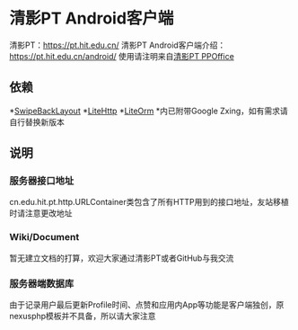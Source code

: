 清影PT Android客户端
===================================
清影PT：https://pt.hit.edu.cn/
清影PT Android客户端介绍：https://pt.hit.edu.cn/android/
使用请注明来自[清影PT PPOffice](http://pt.hit.edu.cn/userdetails.php?id=1166)

依赖
-----------------------------------
*[SwipeBackLayout](https://github.com/Issacw0ng/SwipeBackLayout)
*[LiteHttp](https://github.com/litesuits/android-lite-http)
*[LiteOrm](https://github.com/litesuits/android-lite-orm)
*内已附带Google Zxing，如有需求请自行替换新版本

说明
-----------------------------------
### 服务器接口地址
cn.edu.hit.pt.http.URLContainer类包含了所有HTTP用到的接口地址，友站移植时请注意更改地址

### Wiki/Document
暂无建立文档的打算，欢迎大家通过清影PT或者GitHub与我交流

### 服务器端数据库
由于记录用户最后更新Profile时间、点赞和应用内App等功能是客户端独创，原nexusphp模板并不具备，所以请大家注意
    
